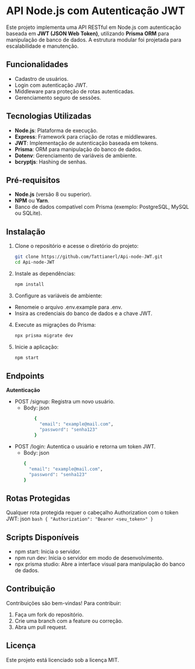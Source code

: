 # API Node.js com Autenticação JWT

Este projeto implementa uma API RESTful em Node.js com autenticação baseada em **JWT (JSON Web Token)**, utilizando **Prisma ORM** para manipulação de banco de dados. A estrutura modular foi projetada para escalabilidade e manutenção.

## Funcionalidades

- Cadastro de usuários.
- Login com autenticação JWT.
- Middleware para proteção de rotas autenticadas.
- Gerenciamento seguro de sessões.

## Tecnologias Utilizadas

- **Node.js**: Plataforma de execução.
- **Express**: Framework para criação de rotas e middlewares.
- **JWT**: Implementação de autenticação baseada em tokens.
- **Prisma**: ORM para manipulação do banco de dados.
- **Dotenv**: Gerenciamento de variáveis de ambiente.
- **bcryptjs**: Hashing de senhas.

## Pré-requisitos

- **Node.js** (versão 8 ou superior).
- **NPM** ou **Yarn**.
- Banco de dados compatível com Prisma (exemplo: PostgreSQL, MySQL ou SQLite).

## Instalação

1. Clone o repositório e acesse o diretório do projeto:
   ```bash
   git clone https://github.com/Tattianerl/Api-node-JWT.git
   cd Api-node-JWT

2. Instale as dependências:
   ```bash
   npm install
   
3. Configure as variáveis de ambiente:  
- Renomeie o arquivo .env.example para .env.
- Insira as credenciais do banco de dados e a chave JWT.

4. Execute as migrações do Prisma:
    ```bash
    npx prisma migrate dev
    ```

5. Inicie a aplicação:
    ```bash
    npm start
    ```
## Endpoints
**Autenticação**  
- POST /signup: Registra um novo usuário.
  - Body:
      json
      ```bash
          {
            "email": "example@mail.com",
            "password": "senha123"
          }
      ```
- POST /login: Autentica o usuário e retorna um token JWT.
  - Body:
      json
      ```bash
      {
        "email": "example@mail.com",
        "password": "senha123"
      }
      ```
## Rotas Protegidas
  Qualquer rota protegida requer o cabeçalho Authorization com o token JWT:
      json
      ```bash
      {
        "Authorization": "Bearer <seu_token>"
      }
      ```
## Scripts Disponíveis  
- npm start: Inicia o servidor.
- npm run dev: Inicia o servidor em modo de desenvolvimento.
- npx prisma studio: Abre a interface visual para manipulação do banco de dados.
  
## Contribuição
 Contribuições são bem-vindas! Para contribuir:
1. Faça um fork do repositório.
2. Crie uma branch com a feature ou correção.
3. Abra um pull request.

## Licença
Este projeto está licenciado sob a licença MIT.


